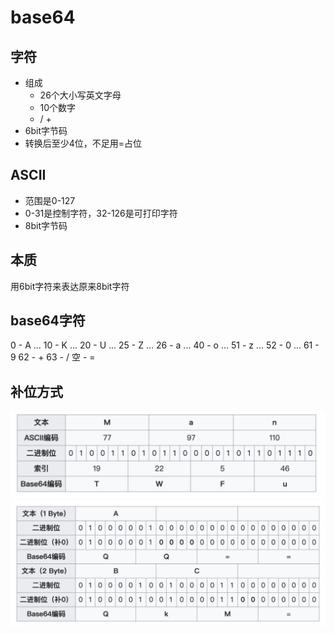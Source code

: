 # base64

## 字符
- 组成
  * 26个大小写英文字母
  * 10个数字
  * / +
- 6bit字节码
- 转换后至少4位，不足用=占位

## ASCII
- 范围是0-127
- 0-31是控制字符，32-126是可打印字符
- 8bit字节码

## 本质
用6bit字符来表达原来8bit字符

## base64字符
0 - A
...
10 - K
...
20 - U
...
25 - Z
...
26 - a
...
40 - o
...
51 - z
...
52 - 0
...
61 - 9
62 - +
63 - /
空 - =

## 补位方式
![正常匹配](./base64-正常匹配.jpg)
![补位](./base64-补位.jpg)

